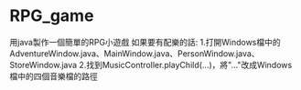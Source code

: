 # RPG_game
用java製作一個簡單的RPG小遊戲
如果要有配樂的話:
1.打開Windows檔中的AdventureWindow.java、MainWindow.java、PersonWindow.java、StoreWindow.java
2.找到MusicController.playChild(...)，將"..."改成Windows檔中的四個音樂檔的路徑
